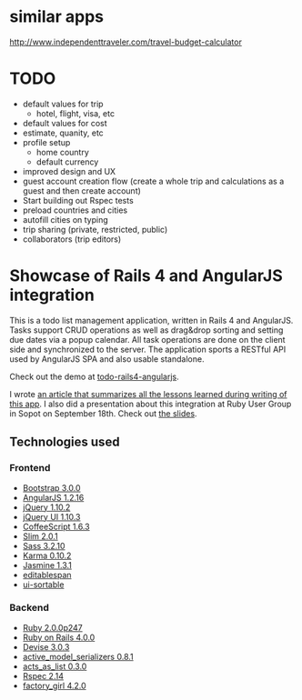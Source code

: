 # similar apps

http://www.independenttraveler.com/travel-budget-calculator

# TODO

* default values for trip
  * hotel, flight, visa, etc
*  default values for cost
  * estimate, quanity, etc 
* profile setup
  * home country
  * default currency
* improved design and UX
* guest account creation flow (create a whole trip and calculations as a guest and then create account)
* Start building out Rspec tests
* preload countries and cities
* autofill cities on typing
* trip sharing (private, restricted, public)
* collaborators (trip editors) 

# Showcase of Rails 4 and AngularJS integration

This is a todo list management application, written in Rails 4 and AngularJS. Tasks support CRUD operations as well as drag&drop sorting and setting due dates via a popup calendar. All task operations are done on the client side and synchronized to the server. The application sports a RESTful API used by AngularJS SPA and also usable standalone.

Check out the demo at [todo-rails4-angularjs](http://todo-rails4-angularjs.shellyapp.com/).

I wrote [an article that summarizes all the lessons learned during writing of this app](https://shellycloud.com/blog/2013/10/how-to-integrate-angularjs-with-rails-4). I also did a presentation about this integration at Ruby User Group in Sopot on September 18th. Check out [the slides](http://mkwiatkowski.github.io/angularjs-rails4-trug-presentation/).

## Technologies used

### Frontend

 - [Bootstrap 3.0.0](http://getbootstrap.com/)
 - [AngularJS 1.2.16](http://angularjs.org/)
 - [jQuery 1.10.2](http://jquery.com/)
 - [jQuery UI 1.10.3](http://jqueryui.com/)
 - [CoffeeScript 1.6.3](http://coffeescript.org/)
 - [Slim 2.0.1](http://slim-lang.com/)
 - [Sass 3.2.10](http://sass-lang.com/)
 - [Karma 0.10.2](http://karma-runner.github.io/)
 - [Jasmine 1.3.1](http://pivotal.github.io/jasmine/)
 - [editablespan](https://github.com/mkwidzinska/editablespan)
 - [ui-sortable](https://github.com/angular-ui/ui-sortable)

### Backend

 - [Ruby 2.0.0p247](http://www.ruby-lang.org/en/)
 - [Ruby on Rails 4.0.0](http://rubyonrails.org/)
 - [Devise 3.0.3](https://github.com/plataformatec/devise)
 - [active_model_serializers 0.8.1](https://github.com/rails-api/active_model_serializers)
 - [acts_as_list 0.3.0](https://github.com/swanandp/acts_as_list)
 - [Rspec 2.14](http://rspec.info/)
 - [factory_girl 4.2.0](https://github.com/thoughtbot/factory_girl)
